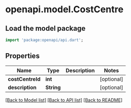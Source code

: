 # openapi.model.CostCentre

## Load the model package
```dart
import 'package:openapi/api.dart';
```

## Properties
Name | Type | Description | Notes
------------ | ------------- | ------------- | -------------
**costCentreId** | **int** |  | [optional] 
**description** | **String** |  | [optional] 

[[Back to Model list]](../README.md#documentation-for-models) [[Back to API list]](../README.md#documentation-for-api-endpoints) [[Back to README]](../README.md)


